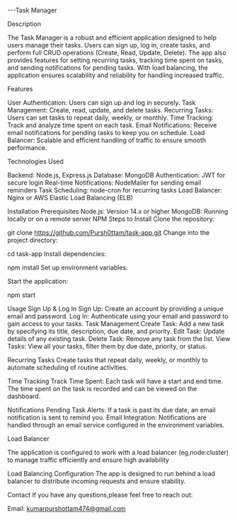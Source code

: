---Task Manager

Description

The Task Manager is a robust and efficient application designed to help users manage their tasks. Users can sign up, log in, create tasks, and perform full CRUD operations (Create, Read, Update, Delete). The app also provides features for setting recurring tasks, tracking time spent on tasks, and sending notifications for pending tasks. With load balancing, the application ensures scalability and reliability for handling increased traffic.

Features

User Authentication: Users can sign up and log in securely.
Task Management:
Create, read, update, and delete tasks.
Recurring Tasks: Users can set tasks to repeat daily, weekly, or monthly.
Time Tracking: Track and analyze time spent on each task.
Email Notifications: Receive email notifications for pending tasks to keep you on schedule.
Load Balancer: Scalable and efficient handling of traffic to ensure smooth performance.

Technologies Used

Backend: Node.js, Express.js
Database: MongoDB
Authentication: JWT for secure login
Real-time Notifications: NodeMailer for sending email reminders
Task Scheduling: node-cron for recurring tasks
Load Balancer: Nginx or AWS Elastic Load Balancing (ELB)

Installation
Prerequisites
Node.js: Version 14.x or higher
MongoDB: Running locally or on a remote server
NPM 
Steps to Install
Clone the repository:


git clone https://github.com/Pursh0ttam/task-app.git
Change into the project directory:


cd task-app
Install dependencies:

npm install
Set up environment variables:

Start the application:

npm start

Usage
Sign Up & Log In
Sign Up: Create an account by providing a unique email and password.
Log In: Authenticate using your email and password to gain access to your tasks.
Task Management
Create Task: Add a new task by specifying its title, description, due date, and priority.
Edit Task: Update details of any existing task.
Delete Task: Remove any task from the list.
View Tasks: View all your tasks, filter them by due date, priority, or status.

Recurring Tasks
Create tasks that repeat daily, weekly, or monthly to automate scheduling of routine activities.

Time Tracking
Track Time Spent: Each task will have a start and end time. The time spent on the task is recorded and can be viewed on the dashboard.

Notifications
Pending Task Alerts: If a task is past its due date, an email notification is sent to remind you.
Email Integration: Notifications are handled through an email service configured in the environment variables.


Load Balancer

The application is configured to work with a load balancer (eg,node:cluster) to manage traffic efficiently and ensure high availability

Load Balancing Configuration
The app is designed to run behind a load balancer to distribute incoming requests and ensure stability.

Contact
If you have any questions,please feel free to reach out:

Email: kumarpurshottam474@gmail.com
